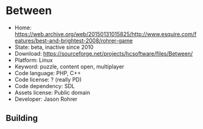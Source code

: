 # Between

- Home: https://web.archive.org/web/20150131015825/http://www.esquire.com/features/best-and-brightest-2008/rohrer-game
- State: beta, inactive since 2010
- Download: https://sourceforge.net/projects/hcsoftware/files/Between/
- Platform: Linux
- Keyword: puzzle, content open, multiplayer
- Code language: PHP, C++
- Code license: ? (really PD)
- Code dependency: SDL
- Assets license: Public domain
- Developer: Jason Rohrer

## Building
